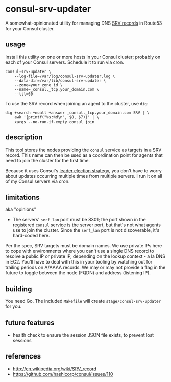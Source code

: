 # consul-srv-updater

A somewhat-opinionated utility for managing DNS [SRV records][SRV] in Route53
for your Consul cluster.

## usage

Install this utility on one or more hosts in your Consul cluster; probably on
each of your Consul servers.  Schedule it to run via cron.

    consul-srv-updater \
        --log-file=/var/log/consul-srv-updater.log \
        --data-dir=/var/lib/consul-srv-updater \
        --zone=your_zone_id \
        --name=_consul._tcp.your_domain.com \
        --ttl=60

To use the SRV record when joining an agent to the cluster, use `dig`:

    dig +search +noall +answer _consul._tcp.your_domain.com SRV | \
        awk '{printf("%s:%d\n", $8, $7)}' | \
        xargs --no-run-if-empty consul join

## description

This tool stores the nodes providing the `consul` service as targets in a SRV
record.  This name can then be used as a coordination point for agents that need
to join the cluster for the first time.

Because it uses Consul's [leader election strategy][leader-elec], you don't have
to worry about updates occurring multiple times from multiple servers.  I run it
on all of my Consul servers via cron.

## limitations

aka "opinions"

* The servers' `serf_lan` port must be 8301; the port shown in the registered
  `consul` service is the server port, but that's not what agents use to join the
  cluster.  Since the `serf_lan` port is not discoverable, it's hard-coded here.

Per the spec, SRV targets must be domain names.  We use private IPs here to cope
with environments where you can't use a single DNS record to resolve a public IP
or private IP, depending on the lookup context - a la DNS in EC2.  You'll have to
deal with this in your tooling by watching out for trailing periods on A/AAAA
records.  We may or may not provide a flag in the future to toggle between the node
(FQDN) and address (listening IP).

## building

You need Go.  The included `Makefile` will create `stage/consul-srv-updater` for
you.

## future features

* health check to ensure the session JSON file exists, to prevent lost sessions

## references

* http://en.wikipedia.org/wiki/SRV_record
* https://github.com/hashicorp/consul/issues/110

[SRV]: http://en.wikipedia.org/wiki/SRV_record
[leader-elec]: http://www.consul.io/docs/guides/leader-election.html
